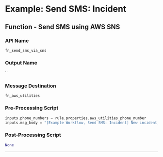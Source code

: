 <!--
    DO NOT MANUALLY EDIT THIS FILE
    THIS FILE IS AUTOMATICALLY GENERATED WITH resilient-sdk codegen
    Generated with resilient-sdk v51.0.4.0.1351
-->

# Example: Send SMS: Incident

## Function - Send SMS using AWS SNS

### API Name
`fn_send_sms_via_sns`

### Output Name
``

### Message Destination
`fn_aws_utilities`

### Pre-Processing Script
```python
inputs.phone_numbers = rule.properties.aws_utilities_phone_number
inputs.msg_body = "[Example Workflow, Send SMS: Incident] New incident, " + incident.name + ", which you are a member of, has been created."
```

### Post-Processing Script
```python
None
```

---

